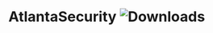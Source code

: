 # AtlantaSecurity ![Downloads](https://img.shields.io/github/downloads/AtlantaSecurity-Team/AtlantaSecurity/total)
  
